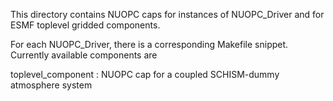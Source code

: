 This directory contains NUOPC caps for instances of NUOPC_Driver and for
ESMF toplevel gridded components.

For each NUOPC_Driver, there is a corresponding Makefile snippet. Currently
available components are

toplevel_component
: NUOPC cap for a coupled SCHISM-dummy atmosphere system

